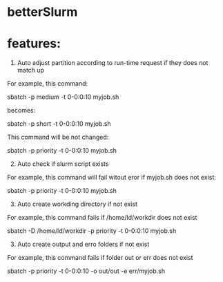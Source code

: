 # betterSlurm


# features:

1) Auto adjust partition according to run-time request if they does not match up

For example, this command:

sbatch -p medium -t 0-0:0:10 myjob.sh

becomes:

sbatch -p short -t 0-0:0:10 myjob.sh

This command will be not changed:

sbatch -p priority -t 0-0:0:10 myjob.sh

2) Auto check if slurm script exists

For example, this command will fail witout eror if myjob.sh does not exist: 

sbatch -p priority -t 0-0:0:10 myjob.sh 

3) Auto create workding directory if not exist

For example, this command fails if /home/ld/workdir does not exist

sbatch -D /home/ld/workdir -p priority -t 0-0:0:10 myjob.sh 

3) Auto create output and erro folders if not exist

For example, this command fails if folder out or err does not exist

sbatch -p priority -t 0-0:0:10 -o out/out -e err/myjob.sh 
